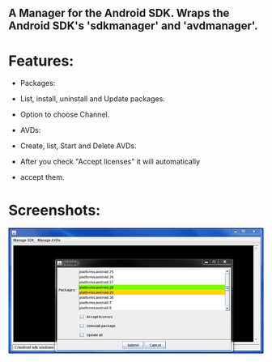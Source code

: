 
## A Manager for the Android SDK.  Wraps the Android SDK's 'sdkmanager' and 'avdmanager'.

# Features:

* Packages:
* List, install, uninstall and Update packages.
* Option to choose Channel.

* AVDs:
* Create, list, Start and Delete AVDs.

* After you check "Accept licenses" it will automatically
* accept them.

# Screenshots:

<img src="images/Packages.PNG" width="550"/>

